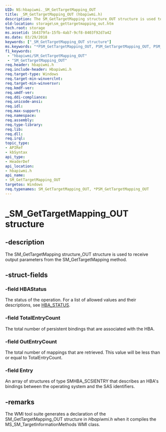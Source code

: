 ```yaml
---
UID: NS:hbapiwmi._SM_GetTargetMapping_OUT
title: _SM_GetTargetMapping_OUT (hbapiwmi.h)
description: The SM_GetTargetMapping structure_OUT structure is used to receive output parameters from the SM_GetTargetMapping method.
old-location: storage\sm_gettargetmapping_out.htm
tech.root: storage
ms.assetid: 164379fa-15fb-4ab7-9cf8-8403f92d7a42
ms.date: 03/29/2018
keywords: ["_SM_GetTargetMapping_OUT structure"]
ms.keywords: "*PSM_GetTargetMapping_OUT, PSM_GetTargetMapping_OUT, PSM_GetTargetMapping_OUT structure pointer [Storage Devices], SM_GetTargetMapping_OUT, SM_GetTargetMapping_OUT structure [Storage Devices], _SM_GetTargetMapping_OUT, hbapiwmi/PSM_GetTargetMapping_OUT, hbapiwmi/SM_GetTargetMapping_OUT, storage.sm_gettargetmapping_out, structs-Fibre_fd5726b9-b4fe-470a-9e43-65148a60808b.xml"
f1_keywords:
 - "hbapiwmi/SM_GetTargetMapping_OUT"
 - "SM_GetTargetMapping_OUT"
req.header: hbapiwmi.h
req.include-header: Hbapiwmi.h
req.target-type: Windows
req.target-min-winverclnt: 
req.target-min-winversvr: 
req.kmdf-ver: 
req.umdf-ver: 
req.ddi-compliance: 
req.unicode-ansi: 
req.idl: 
req.max-support: 
req.namespace: 
req.assembly: 
req.type-library: 
req.lib: 
req.dll: 
req.irql: 
topic_type:
- APIRef
- kbSyntax
api_type:
- HeaderDef
api_location:
- hbapiwmi.h
api_name:
- SM_GetTargetMapping_OUT
targetos: Windows
req.typenames: SM_GetTargetMapping_OUT, *PSM_GetTargetMapping_OUT
---
```


# _SM_GetTargetMapping_OUT structure


## -description


The SM_GetTargetMapping structure_OUT structure is used to receive output parameters from the SM_GetTargetMapping method.


## -struct-fields




### -field HBAStatus

The status of the operation. For a list of allowed values and their descriptions, see <a href="https://docs.microsoft.com/windows-hardware/drivers/storage/hba-status">HBA_STATUS</a>.


### -field TotalEntryCount

The total number of persistent bindings that are associated with the HBA.


### -field OutEntryCount

The total number of mappings that are retrieved. This value will be less than or equal to TotalEntryCount.


### -field Entry

An array of structures of type SMHBA_SCSIENTRY that describes an HBA's bindings between the operating system and the SAS identifiers.


## -remarks



The WMI tool suite generates a declaration of the SM_GetTargetMapping_OUT structure in <i>Hbapiwmi.h</i> when it compiles the MS_SM_TargetInformationMethods WMI class.



